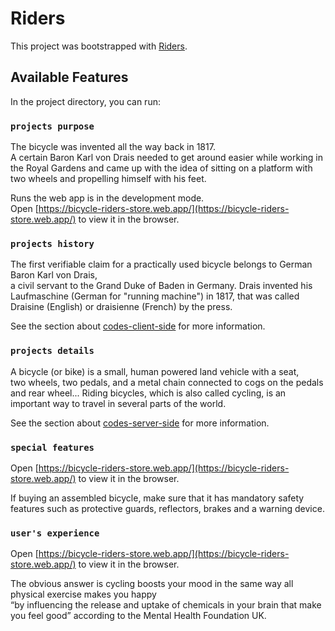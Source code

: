 # Riders

This project was bootstrapped with [Riders](https://bicycle-riders-store.web.app/).

## Available Features

In the project directory, you can run:

### `projects purpose`

The bicycle was invented all the way back in 1817.\
A certain Baron Karl von Drais needed to get around easier while working in the Royal Gardens and came up with the idea of sitting on a platform with two wheels and propelling himself with his feet.

Runs the web app is in the development mode.\
Open [https://bicycle-riders-store.web.app/](https://bicycle-riders-store.web.app/) to view it in the browser.

### `projects history`

The first verifiable claim for a practically used bicycle belongs to German Baron Karl von Drais,\
a civil servant to the Grand Duke of Baden in Germany. Drais invented his Laufmaschine (German for "running machine") in 1817, that was called Draisine (English) or draisienne (French) by the press.

See the section about [codes-client-side](https://github.com/programming-hero-web-course-4/niche-website-client-side-akash-7313) for more information.

### `projects details`

A bicycle (or bike) is a small, human powered land vehicle with a seat,\
two wheels, two pedals, and a metal chain connected to cogs on the pedals and rear wheel... Riding bicycles, which is also called cycling, is an important way to travel in several parts of the world.

See the section about [codes-server-side](https://github.com/programming-hero-web-course-4/niche-website-server-side-akash-7313) for more information.

### `special features`

Open [https://bicycle-riders-store.web.app/](https://bicycle-riders-store.web.app/) to view it in the browser.

If buying an assembled bicycle, make sure that it has mandatory safety features such as protective guards, reflectors, brakes and a warning device.

### `user's experience`

Open [https://bicycle-riders-store.web.app/](https://bicycle-riders-store.web.app/) to view it in the browser.

The obvious answer is cycling boosts your mood in the same way all physical exercise makes you happy\
“by influencing the release and uptake of chemicals in your brain that make you feel good” according to the Mental Health Foundation UK.

